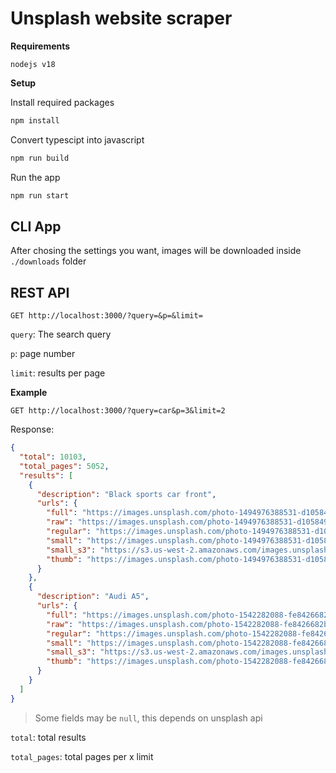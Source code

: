 # Unsplash website scraper

**Requirements**

```
nodejs v18
```

**Setup**

Install required packages

```bash
npm install
```

Convert typescipt into javascript

```bash
npm run build
```

Run the app

```bash
npm run start
```

## CLI App

After chosing the settings you want, images will be downloaded inside `./downloads` folder

## REST API

```
GET http://localhost:3000/?query=&p=&limit=
```

`query`: The search query

`p`: page number

`limit`: results per page

**Example**

```
GET http://localhost:3000/?query=car&p=3&limit=2
```

Response:

```json
{
  "total": 10103,
  "total_pages": 5052,
  "results": [
    {
      "description": "Black sports car front",
      "urls": {
        "full": "https://images.unsplash.com/photo-1494976388531-d1058494cdd8?crop=entropy&cs=srgb&fm=jpg&ixid=M3wxMjA3fDB8MXxzZWFyY2h8NXx8Y2FyfGVufDB8fHx8MTY4NzExMjc2OXww&ixlib=rb-4.0.3&q=85",
        "raw": "https://images.unsplash.com/photo-1494976388531-d1058494cdd8?ixid=M3wxMjA3fDB8MXxzZWFyY2h8NXx8Y2FyfGVufDB8fHx8MTY4NzExMjc2OXww&ixlib=rb-4.0.3",
        "regular": "https://images.unsplash.com/photo-1494976388531-d1058494cdd8?crop=entropy&cs=tinysrgb&fit=max&fm=jpg&ixid=M3wxMjA3fDB8MXxzZWFyY2h8NXx8Y2FyfGVufDB8fHx8MTY4NzExMjc2OXww&ixlib=rb-4.0.3&q=80&w=1080",
        "small": "https://images.unsplash.com/photo-1494976388531-d1058494cdd8?crop=entropy&cs=tinysrgb&fit=max&fm=jpg&ixid=M3wxMjA3fDB8MXxzZWFyY2h8NXx8Y2FyfGVufDB8fHx8MTY4NzExMjc2OXww&ixlib=rb-4.0.3&q=80&w=400",
        "small_s3": "https://s3.us-west-2.amazonaws.com/images.unsplash.com/small/photo-1494976388531-d1058494cdd8",
        "thumb": "https://images.unsplash.com/photo-1494976388531-d1058494cdd8?crop=entropy&cs=tinysrgb&fit=max&fm=jpg&ixid=M3wxMjA3fDB8MXxzZWFyY2h8NXx8Y2FyfGVufDB8fHx8MTY4NzExMjc2OXww&ixlib=rb-4.0.3&q=80&w=200"
      }
    },
    {
      "description": "Audi A5",
      "urls": {
        "full": "https://images.unsplash.com/photo-1542282088-fe8426682b8f?crop=entropy&cs=srgb&fm=jpg&ixid=M3wxMjA3fDB8MXxzZWFyY2h8Nnx8Y2FyfGVufDB8fHx8MTY4NzExMjc2OXww&ixlib=rb-4.0.3&q=85",
        "raw": "https://images.unsplash.com/photo-1542282088-fe8426682b8f?ixid=M3wxMjA3fDB8MXxzZWFyY2h8Nnx8Y2FyfGVufDB8fHx8MTY4NzExMjc2OXww&ixlib=rb-4.0.3",
        "regular": "https://images.unsplash.com/photo-1542282088-fe8426682b8f?crop=entropy&cs=tinysrgb&fit=max&fm=jpg&ixid=M3wxMjA3fDB8MXxzZWFyY2h8Nnx8Y2FyfGVufDB8fHx8MTY4NzExMjc2OXww&ixlib=rb-4.0.3&q=80&w=1080",
        "small": "https://images.unsplash.com/photo-1542282088-fe8426682b8f?crop=entropy&cs=tinysrgb&fit=max&fm=jpg&ixid=M3wxMjA3fDB8MXxzZWFyY2h8Nnx8Y2FyfGVufDB8fHx8MTY4NzExMjc2OXww&ixlib=rb-4.0.3&q=80&w=400",
        "small_s3": "https://s3.us-west-2.amazonaws.com/images.unsplash.com/small/photo-1542282088-fe8426682b8f",
        "thumb": "https://images.unsplash.com/photo-1542282088-fe8426682b8f?crop=entropy&cs=tinysrgb&fit=max&fm=jpg&ixid=M3wxMjA3fDB8MXxzZWFyY2h8Nnx8Y2FyfGVufDB8fHx8MTY4NzExMjc2OXww&ixlib=rb-4.0.3&q=80&w=200"
      }
    }
  ]
}
```

> Some fields may be `null`, this depends on unsplash api

`total`: total results

`total_pages`: total pages per x limit
